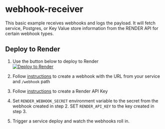 # webhook-receiver

This basic example receives webhooks and logs the payload.
It will fetch service, Postgres, or Key Value store information from the RENDER API for certain webhook types.

## Deploy to Render

1. Use the button below to deploy to Render </br>
<a href="https://render.com/deploy?repo=https://github.com/render-examples/twingate-example/tree/main"><img src="https://render.com/images/deploy-to-render-button.svg" alt="Deploy to Render"></a>

2. Follow [instructions](https://render.com/docs/webhooks) to create a webhook with the URL from your service and `/webhook` path
3. Follow [instructions](https://render.com/docs/api#1-create-an-api-key) to create a Render API Key
4. Set `RENDER_WEBHOOK_SECRET` environment variable to the secret from the webhook created in step 2. SET `RENDER_API_KEY` to the key created in step 3.
5. Trigger a service deploy and watch the webhooks roll in.
